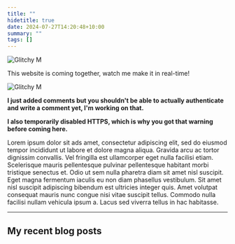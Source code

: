 ```yaml
---
title: ""
hidetitle: true
date: 2024-07-27T14:20:48+10:00
summary: ""
tags: []
---
```

<img src="/images/glitchy m.gif" alt="Glitchy M" class="homeimage"/>

This website is coming together, watch me make it in real-time!

<img src="/images/glitchy m.gif" alt="Glitchy M" class="homeimage2"/>

**I just added comments but you shouldn't be able to actually authenticate and write a comment yet, I'm working on that.**

**I also temporarily disabled HTTPS, which is why you got that warning before coming here.**

Lorem ipsum dolor sit ads amet, consectetur adipiscing elit, sed do eiusmod tempor incididunt ut labore et dolore magna aliqua. Gravida arcu ac tortor dignissim convallis. Vel fringilla est ullamcorper eget nulla facilisi etiam. Scelerisque mauris pellentesque pulvinar pellentesque habitant morbi tristique senectus et. Odio ut sem nulla pharetra diam sit amet nisl suscipit. Eget magna fermentum iaculis eu non diam phasellus vestibulum. Sit amet nisl suscipit adipiscing bibendum est ultricies integer quis. Amet volutpat consequat mauris nunc congue nisi vitae suscipit tellus. Commodo nulla facilisi nullam vehicula ipsum a. Lacus sed viverra tellus in hac habitasse.

---

## My recent blog posts
